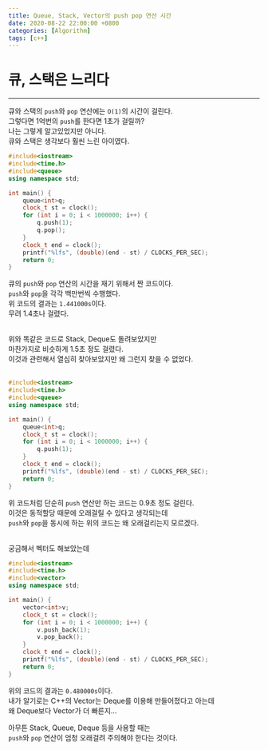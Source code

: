 ```yaml
---
title: Queue, Stack, Vector의 push pop 연산 시간
date: 2020-08-22 22:00:00 +0800
categories: [Algorithm]
tags: [c++]
---
```


# 큐, 스택은 느리다  
---
큐와 스택의 `push`와 `pop` 연산에는 `O(1)`의 시간이 걸린다.  
그렇다면 1억번의 `push`를 한다면 1초가 걸릴까?  
나는 그렇게 알고있었지만 아니다.  
큐와 스택은 생각보다 훨씬 느린 아이였다.  

```c++
#include<iostream>
#include<time.h>
#include<queue>
using namespace std;

int main() {
	queue<int>q;
	clock_t st = clock();
	for (int i = 0; i < 1000000; i++) {
		q.push(1);
		q.pop();
	}
	clock_t end = clock();
	printf("%lfs", (double)(end - st) / CLOCKS_PER_SEC);
	return 0;
}
```
큐의 `push`와 `pop` 연산의 시간을 재기 위해서 짠 코드이다.  
`push`와 `pop`을 각각 백만번씩 수행했다.  
위 코드의 결과는 `1.441000s`이다.  
무려 1.4초나 걸렸다.  
<br>

위와 똑같은 코드로 Stack, Deque도 돌려보았지만  
마찬가지로 비슷하게 1.5초 정도 걸렸다.  
이것과 관련해서 열심히 찾아보았지만 왜 그런지 찾을 수 없었다.  
<br>

```c++
#include<iostream>
#include<time.h>
#include<queue>
using namespace std;

int main() {
	queue<int>q;
	clock_t st = clock();
	for (int i = 0; i < 1000000; i++) {
		q.push(1);
	}
	clock_t end = clock();
	printf("%lfs", (double)(end - st) / CLOCKS_PER_SEC);
	return 0;
}
```
위 코드처럼 단순히 `push` 연산만 하는 코드는 0.9초 정도 걸린다.  
이것은 동적할당 때문에 오래걸릴 수 있다고 생각되는데  
`push`와 `pop`을 동시에 하는 위의 코드는 왜 오래걸리는지 모르겠다.  
<br>

궁금해서 벡터도 해보았는데  
```c++
#include<iostream>
#include<time.h>
#include<vector>
using namespace std;

int main() {
	vector<int>v;
	clock_t st = clock();
	for (int i = 0; i < 1000000; i++) {
		v.push_back(1);
		v.pop_back();
	}
	clock_t end = clock();
	printf("%lfs", (double)(end - st) / CLOCKS_PER_SEC);
	return 0;
}
```
위의 코드의 결과는 `0.480000s`이다.  
내가 알기로는 C++의 Vector는 Deque를 이용해 만들어졌다고 아는데  
왜 Deque보다 Vector가 더 빠른지...

아무튼 Stack, Queue, Deque 등을 사용할 때는  
`push`와 `pop` 연산이 엄청 오래걸려 주의해야 한다는 것이다.